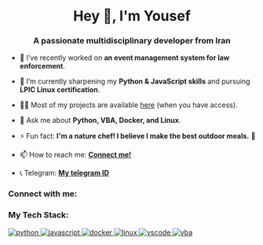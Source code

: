 <h1 align="center">Hey 👋, I'm Yousef</h1>
<h3 align="center">A passionate multidisciplinary developer from Iran</h3>

- 🔭 I’ve recently worked on **an event management system for law enforcement**.

- 🌱 I’m currently sharpening my **Python & JavaScript skills** and pursuing **LPIC Linux certification**.

- 👨‍💻 Most of my projects are available [here](https://github.com/your-username?tab=repositories) (when you have access).

- 💬 Ask me about **Python, VBA, Docker, and Linux**.

- ⚡ Fun fact: **I'm a nature chef! I believe I make the best outdoor meals.** 🍳

- 📫 How to reach me: **[Connect me!](https://mail.google.com/mail/u/0/?fs=1&to=yosef.ghasemi.all@gmail.com&tf=cm)**

- 📞 Telegram: **[My telegram ID](https://t.me/+989358464484)**

<h3 align="left">Connect with me:</h3>
<p align="left">
</p>

<h3 align="left">My Tech Stack:</h3>
<p align="left">
<a href="https://www.python.org" target="_blank" rel="noreferrer"> <img src="https://img.shields.io/badge/Python-3776AB?style=for-the-badge&logo=python&logoColor=white" alt="python"/> </a>
<a href="https://developer.mozilla.org/en-US/docs/Web/JavaScript" target="_blank" rel="noreferrer"> <img src="https://img.shields.io/badge/JavaScript-F7DF1E?style=for-the-badge&logo=javascript&logoColor=black" alt="javascript"/> </a>
<a href="https://www.docker.com/" target="_blank" rel="noreferrer"> <img src="https://img.shields.io/badge/Docker-2496ED?style=for-the-badge&logo=docker&logoColor=white" alt="docker"/> </a>
<a href="https://www.linux.org/" target="_blank" rel="noreferrer"> <img src="https://img.shields.io/badge/Linux-FCC624?style=for-the-badge&logo=linux&logoColor=black" alt="linux"/> </a>
<a href="https://code.visualstudio.com/" target="_blank" rel="noreferrer"> <img src="https://img.shields.io/badge/VSCode-007ACC?style=for-the-badge&logo=visual-studio-code&logoColor=white" alt="vscode"/> </a>
<a href="https://docs.microsoft.com/en-us/office/vba/api/overview/" target="_blank" rel="noreferrer"> <img src="https://img.shields.io/badge/VBA-217346?style=for-the-badge&logo=microsoft-office&logoColor=white" alt="vba"/> </a>
</p>
